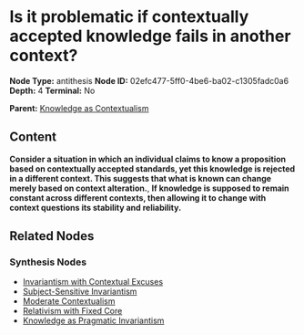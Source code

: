 # Is it problematic if contextually accepted knowledge fails in another context?

**Node Type:** antithesis
**Node ID:** 02efc477-5ff0-4be6-ba02-c1305fadc0a6
**Depth:** 4
**Terminal:** No

**Parent:** [Knowledge as Contextualism](knowledge-as-contextualism-synthesis-06f72edd-19fe-4620-b776-8b353d230feb.md)

## Content

**Consider a situation in which an individual claims to know a proposition based on contextually accepted standards, yet this knowledge is rejected in a different context. This suggests that what is known can change merely based on context alteration.**, **If knowledge is supposed to remain constant across different contexts, then allowing it to change with context questions its stability and reliability.**

## Related Nodes

### Synthesis Nodes

- [Invariantism with Contextual Excuses](invariantism-with-contextual-excuses-synthesis-2ea106c2-bd8f-462b-965a-d9fffcc35e5a.md)
- [Subject-Sensitive Invariantism](subject-sensitive-invariantism-synthesis-cc10fb4d-593a-4f9e-b929-c78d76e1a993.md)
- [Moderate Contextualism](moderate-contextualism-synthesis-bb075f71-739f-432c-baab-3887efc0265f.md)
- [Relativism with Fixed Core](relativism-with-fixed-core-synthesis-26ff5fc0-0fb3-4aa0-bcfa-147a57e56cd4.md)
- [Knowledge as Pragmatic Invariantism](knowledge-as-pragmatic-invariantism-synthesis-1ebf7024-b770-49b8-83e0-bfd5674f5b50.md)
